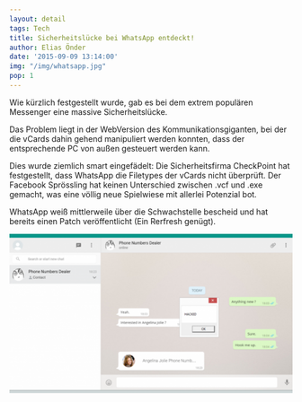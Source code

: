 ```yaml
---
layout: detail
tags: Tech
title: Sicherheitslücke bei WhatsApp entdeckt!
author: Elias Önder
date: '2015-09-09 13:14:00'
img: "/img/whatsapp.jpg"
pop: 1
---
```

Wie kürzlich festgestellt wurde, gab es bei dem extrem populären Messenger eine massive Sicherheitslücke.

Das Problem liegt in der WebVersion des Kommunikationsgiganten, bei der die vCards dahin gehend manipuliert werden konnten, dass der entsprechende PC von außen gesteuert werden kann.

Dies wurde ziemlich smart eingefädelt: Die Sicherheitsfirma CheckPoint hat festgestellt, dass WhatsApp die Filetypes der vCards nicht überprüft. Der Facebook Sprössling hat keinen Unterschied zwischen .vcf und .exe gemacht, was eine völlig neue Spielwiese mit allerlei Potenzial bot.

WhatsApp weiß mittlerweile über die Schwachstelle bescheid und hat bereits einen Patch veröffentlicht (Ein Rerfresh genügt).

![](/img/wahacked.png)